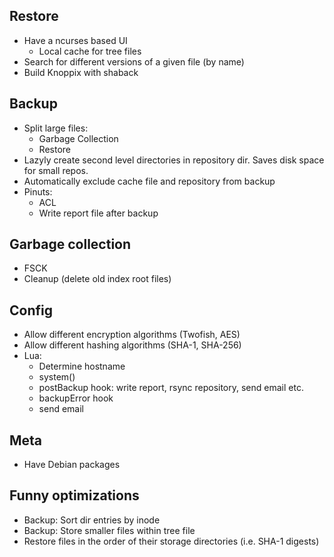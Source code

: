 Restore
-----------------------
- Have a ncurses based UI
  - Local cache for tree files
- Search for different versions of a given file (by name)
- Build Knoppix with shaback

Backup
-----------------------
- Split large files:
  - Garbage Collection
  - Restore
- Lazyly create second level directories in repository dir. Saves disk space for small repos.
- Automatically exclude cache file and repository from backup
- Pinuts:
  - ACL
  - Write report file after backup

Garbage collection
-----------------------
- FSCK
- Cleanup (delete old index root files)

Config
-----------------------
- Allow different encryption algorithms (Twofish, AES)
- Allow different hashing algorithms (SHA-1, SHA-256)
- Lua:
  - Determine hostname
  - system()
  - postBackup hook: write report, rsync repository, send email etc.
  - backupError hook
  - send email

Meta
-----------------------
- Have Debian packages

Funny optimizations
-----------------------
- Backup: Sort dir entries by inode
- Backup: Store smaller files within tree file
- Restore files in the order of their storage directories (i.e. SHA-1 digests)
